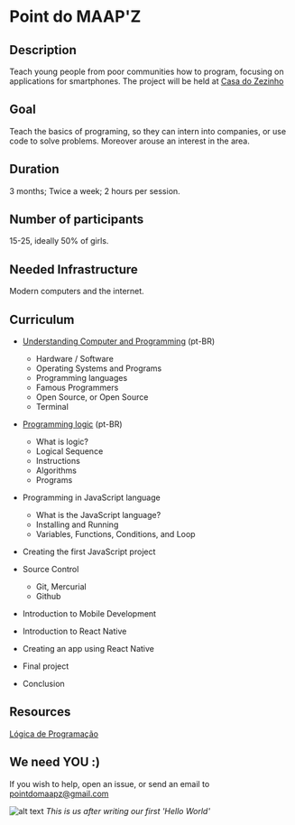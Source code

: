 # Point do MAAP'Z 

## Description

Teach young people from poor communities how to program, focusing on applications for smartphones. The project will be held at [Casa do Zezinho](http://casadozezinho.org.br)

## Goal

Teach the basics of programing, so they can intern into companies, or use code to solve problems. Moreover arouse an interest in the area.

## Duration

3 months; Twice a week; 2 hours per session.

## Number of participants

15-25, ideally 50% of girls.

## Needed Infrastructure 

Modern computers and the internet. 

## Curriculum

- [Understanding Computer and Programming](https://drive.google.com/file/d/0B5rJcGaAXTjVcHg2RHVmcDhNcWM/view?usp=sharing) (pt-BR)
  - Hardware / Software
  - Operating Systems and Programs
  - Programming languages
  - Famous Programmers
  - Open Source, or Open Source
  - Terminal

- [Programming logic](https://drive.google.com/file/d/0B5rJcGaAXTjVYTBzYUFUT3BkYUk/view?usp=sharing) (pt-BR)
  - What is logic?
  - Logical Sequence
  - Instructions
  - Algorithms
  - Programs
 
- Programming in JavaScript language
  - What is the JavaScript language?
  - Installing and Running
  - Variables, Functions, Conditions, and Loop

- Creating the first JavaScript project
- Source Control
  - Git, Mercurial
  - Github
  
- Introduction to Mobile Development
- Introduction to React Native
- Creating an app using React Native
- Final project
- Conclusion

## Resources
[Lógica de Programação](http://www.inf.ufsc.br/~vania.bogorny/teaching/ine5231/Logica.pdf)

## We need YOU :) 

If you wish to help, open an issue, or send an email to pointdomaapz@gmail.com

![alt text](https://s3.amazonaws.com/opensourceprojects/IMG_2230.JPG)
*This is us after writing our first 'Hello World'*

